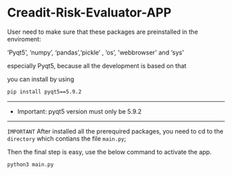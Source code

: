 # Creadit-Risk-Evaluator-APP


User need to make sure that these packages are preinstalled in the enviroment:

‘Pyqt5’, ‘numpy’, ‘pandas’,‘pickle’ , ’os’, 'webbrowser'  and ‘sys'

especially Pyqt5, because all the development is based on that

you can install by using 
```bash
pip install pyqt5==5.9.2
```

***********************************************


* Important: pyqt5 version must only be 5.9.2 



***********************************************



`IMPORTANT` 
After installed all the prerequired packages, you need to cd to the ``directory`` which contians the file ``main.py``;

 
Then the final step is easy, use the below command to activate the app.

```bash
python3 main.py
```

